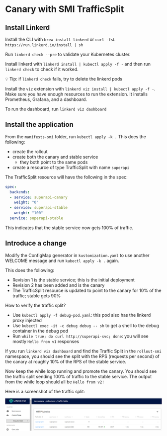 # Canary with SMI TrafficSplit

## Install Linkerd

Install the CLI with `brew install linkerd` or `curl -fsL https://run.linkerd.io/install | sh`

Run `linkerd check --pre` to validate your Kubernetes cluster.

Install linkerd with `linkerd install | kubectl apply -f -` and then run `linkerd check` to check if it worked.

💡 Tip: if `linkerd check` fails, try to delete the linkerd pods

Install the `viz` extension with `linkerd viz install | kubectl apply -f -`. Make sure you have enough resources to run the extension. It installs Prometheus, Grafana, and a dashboard.

To run the dashboard, run `linkerd viz dashboard`

## Install the application

From the `manifests-smi` folder, run `kubectl apply -k .` This does the following:
- create the rollout
- create both the canary and stable service
    - they both point to the same pods
- create a resource of type TrafficSplit with name `superapi`

The TrafficSplit resource will have the following in the spec:

```yaml
spec:
  backends:
  - service: superapi-canary
    weight: "0"
  - service: superapi-stable
    weight: "100"
  service: superapi-stable
```

This indicates that the stable service now gets 100% of traffic.

## Introduce a change

Modify the ConfigMap generator in `kustomization.yaml` to use another WELCOME message and run `kubectl apply -k .` again.

This does the following:
- Revision 1 is the stable service; this is the initial deployment
- Revision 2 has been added and is the canary
- The TrafficSplit resource is updated to point to the canary for 10% of the traffic; stable gets 90%

How to verify the traffic split?
- Use `kubectl apply -f debug-pod.yaml`: this pod also has the linkerd proxy injected
- Use `kubectl exec -it -c debug debug -- sh` to get a shell to the debug container in the debug pod
- Run `while true; do curl http://superapi-svc; done`: you will see mostly `Hello from v1` responses

If you run `linkerd viz dashboard` and find the Traffic Split in the `rollout-smi` namespace, you should see the split with the RPS (requests per second) of the canary at roughly 10% of the RPS of the stable service.

Now keep the while loop running and promote the canary. You should see the traffic split sending 100% of traffic to the stable service. The output from the while loop should all be `Hello from v2!`

Here is a screenshot of the traffic split:

![traffic split](trafficsplit.png)